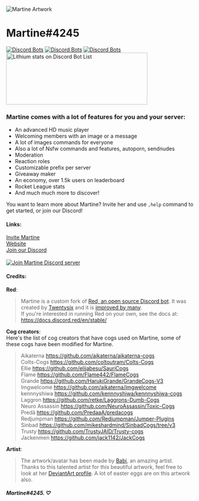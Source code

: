 ![Martine Artwork](https://martinethebot.com/static/res/index_background.jpg)


# Martine#4245
[![Discord Bots](https://top.gg/api/widget/status/512227974893010954.svg)](https://top.gg/bot/512227974893010954) [![Discord Bots](https://top.gg/api/widget/servers/512227974893010954.svg?noavatar=true)](https://top.gg/bot/512227974893010954) [![Discord Bots](https://top.gg/api/widget/upvotes/512227974893010954.svg?noavatar=true)](https://top.gg/bot/512227974893010954)  
<a href="https://discordbotlist.com/bots/512227974893010954">
	<img 
		width="380" 
		height="140" 
		src="https://discordbotlist.com/bots/512227974893010954/widget" 
		alt="Lithium stats on Discord Bot List">
</a>

### Martine comes with a lot of features for you and your server:

*   An advanced HD music player
*   Welcoming members with an image or a message
*   A lot of images commands for everyone
*   Also a lot of Nsfw commands and features, autoporn, sendnudes
*   Moderation
*   Reaction roles
*   Customizable prefix per server
*   Giveaway maker
*   An economy, over 1.5k users on leaderboard
*   Rocket League stats
*   And much much more to discover!

You want to learn more about Martine? Invite her and use `,help` command to get started, or join our Discord!

#### Links:

[Invite Martine](http://bit.ly/MartinetheBOT)  
[Website](https://martinethebot.com)  
[Join our Discord](https://discord.gg/R6puN8Z)  
[  
![Join Martine Discord server](https://discordapp.com/api/guilds/337224005901615104/embed.png?style=banner2)  
](https://discord.gg/R6puN8Z)

  
#### Credits:

__Red__:  
> Martine is a custom fork of [Red, an open source Discord bot]({https://github.com/Cog-Creators/Red-DiscordBot}). It was created by [Twentysix]({https://github.com/Twentysix26}) and it is [improved by many]({https://github.com/Cog-Creators}).  
If you're interested in running Red on your own, see the docs at: https://docs.discord.red/en/stable/

__Cog creators__:  
Here's the list of cog creators that have cogs used on Martine, some of these cogs have been modified for Martine.  
> Aikaterna https://github.com/aikaterna/aikaterna-cogs  
Colts-Cogs https://github.com/coltoutram/Colts-Cogs  
Ellie https://github.com/elijabesu/SauriCogs  
Flame https://github.com/Flame442/FlameCogs  
Grande https://github.com/HarukiGrande/GrandeCogs-V3  
Imgwelcome https://github.com/aikaterna/imgwelcome  
kennnyshiwa https://github.com/kennnyshiwa/kennnyshiwa-cogs  
Laggron https://github.com/retke/Laggrons-Dumb-Cogs  
Neuro Assassin https://github.com/NeuroAssassin/Toxic-Cogs  
Predä https://github.com/PredaaA/predacogs  
Redjumpman https://github.com/Redjumpman/Jumper-Plugins  
Sinbad https://github.com/mikeshardmind/SinbadCogs/tree/v3  
Trusty https://github.com/TrustyJAID/Trusty-cogs  
Jackenmen https://github.com/jack1142/JackCogs  

__Artist__:  
> The artwork/avatar has been made by [Babi]({https://www.deviantart.com/babi-jini}), an amazing artist.   
Thanks to this talented artist for this beautiful artwork,
feel free to look at her [DeviantArt profile]({https://www.deviantart.com/babi-jini}). A lot of easter eggs are on this artwork also.  

##### Martine#4245. ♡
